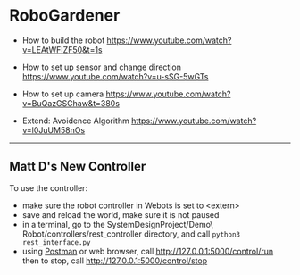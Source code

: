 # RoboGardener

- How to build the robot
https://www.youtube.com/watch?v=LEAtWFIZF50&t=1s

- How to set up sensor and change direction
https://www.youtube.com/watch?v=u-sSG-5wGTs

- How to set up camera
https://www.youtube.com/watch?v=BuQazGSChaw&t=380s

- Extend: Avoidence Algorithm
https://www.youtube.com/watch?v=l0JuUM58nOs

***

## Matt D's New Controller
To use the controller:
  - make sure the robot controller in Webots is set to \<extern\>
  - save and reload the world, make sure it is not paused
  - in a terminal, go to the SystemDesignProject/Demo\ Robot/controllers/rest_controller directory, and call `python3 rest_interface.py`
  - using [Postman](https://www.postman.com/downloads/) or web browser, call http://127.0.0.1:5000/control/run then to stop, call http://127.0.0.1:5000/control/stop
